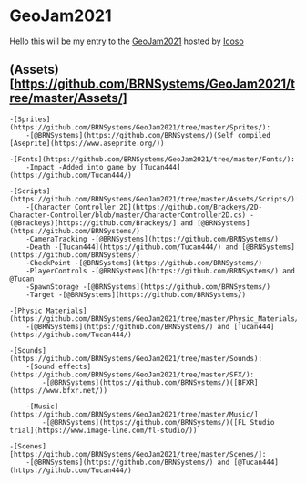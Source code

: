 # GeoJam2021

Hello this will be my entry to the [GeoJam2021](https://itch.io/jam/geojam-2021) hosted by [Icoso](https://www.youtube.com/channel/UCL7FCx3MrwKGYFEs91Lz0yg)

## (Assets)[https://github.com/BRNSystems/GeoJam2021/tree/master/Assets/]

    -[Sprites](https://github.com/BRNSystems/GeoJam2021/tree/master/Sprites/):
        -[@BRNSystems](https://github.com/BRNSystems/)(Self compiled [Aseprite](https://www.aseprite.org/))

    -[Fonts](https://github.com/BRNSystems/GeoJam2021/tree/master/Fonts/):
        -Impact -Added into game by [Tucan444](https://github.com/Tucan444/)

    -[Scripts](https://github.com/BRNSystems/GeoJam2021/tree/master/Assets/Scripts/):
        -[Character Controller 2D](https://github.com/Brackeys/2D-Character-Controller/blob/master/CharacterController2D.cs) -(@Brackeys)[https://github.com/Brackeys/] and [@BRNSystems](https://github.com/BRNSystems/)
        -CameraTracking -[@BRNSystems](https://github.com/BRNSystems/)
        -Death -[Tucan444](https://github.com/Tucan444/) and [@BRNSystems](https://github.com/BRNSystems/)
        -CheckPoint -[@BRNSystems](https://github.com/BRNSystems/)
        -PlayerControls -[@BRNSystems](https://github.com/BRNSystems/) and @Tucan
        -SpawnStorage -[@BRNSystems](https://github.com/BRNSystems/)
        -Target -[@BRNSystems](https://github.com/BRNSystems/)

    -[Physic Materials](https://github.com/BRNSystems/GeoJam2021/tree/master/Physic_Materials/):
        -[@BRNSystems](https://github.com/BRNSystems/) and [Tucan444](https://github.com/Tucan444/)

    -[Sounds](https://github.com/BRNSystems/GeoJam2021/tree/master/Sounds):
        -[Sound effects](https://github.com/BRNSystems/GeoJam2021/tree/master/SFX/):
            -[@BRNSystems](https://github.com/BRNSystems/)([BFXR](https://www.bfxr.net/))

        -[Music](https://github.com/BRNSystems/GeoJam2021/tree/master/Music/]
            -[@BRNSystems](https://github.com/BRNSystems/)([FL Studio trial](https://www.image-line.com/fl-studio/))

    -[Scenes][https://github.com/BRNSystems/GeoJam2021/tree/master/Scenes/]:
        -[@BRNSystems](https://github.com/BRNSystems/) and [@Tucan444](https://github.com/Tucan444/)
